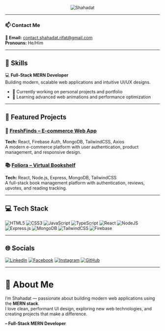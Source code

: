<!-- 🖼️ Profile Banner -->
<p align="center">
 <img src="[https://i.ibb.co/3YCy6tHM/White-and-Navy-Modern-Business-Consultant-Linked-In-Article-Cover-Image-20251008-025930-0000.png](https://i.ibb.co.com/LDtgVYSQ/rifat.jpg)" alt="Shahadat">
</p>

---

### 📫 Contact Me
**📧 Email:** contact.shahadat.rifat@gmail.com  
**Pronouns:** He/Him  

---

## 💼 Skills
💻 **Full-Stack MERN Developer**  
Building modern, scalable web applications and intuitive UI/UX designs.  

- 🔭 Currently working on personal projects and portfolio  
- 🌱 Learning advanced web animations and performance optimization  

---

## 🚀 Featured Projects

### 🛒 [FreshFinds – E-commerce Web App](#)
**Tech:** React, Firebase Auth, MongoDB, TailwindCSS, Axios  
A modern e-commerce platform with user authentication, product management, and responsive design.

### 📚 [Foliora – Virtual Bookshelf](#)
**Tech:** React, Node.js, Express, MongoDB, TailwindCSS  
A full-stack book management platform with authentication, reviews, upvotes, and reading tracking.

---

## 💻 Tech Stack
![HTML5](https://img.shields.io/badge/html5-%23E34F26?style=for-the-badge&logo=html5&logoColor=white)
![CSS3](https://img.shields.io/badge/css3-%231572B6?style=for-the-badge&logo=css3&logoColor=white)
![JavaScript](https://img.shields.io/badge/javascript-%23323330?style=for-the-badge&logo=javascript&logoColor=%23F7DF1E)
![TypeScript](https://img.shields.io/badge/typescript-%23007ACC?style=for-the-badge&logo=typescript&logoColor=white)
![React](https://img.shields.io/badge/react-%2320232a?style=for-the-badge&logo=react&logoColor=%2361DAFB)
![NodeJS](https://img.shields.io/badge/node.js-6DA55F?style=for-the-badge&logo=node.js&logoColor=white)
![Express.js](https://img.shields.io/badge/express.js-%23404d59?style=for-the-badge&logo=express&logoColor=%2361DAFB)
![MongoDB](https://img.shields.io/badge/mongodb-%234ea94b?style=for-the-badge&logo=mongodb&logoColor=white)
![TailwindCSS](https://img.shields.io/badge/tailwindcss-38B2AC?style=for-the-badge&logo=tailwind-css&logoColor=white)
![Firebase](https://img.shields.io/badge/firebase-%23039BE5?style=for-the-badge&logo=firebase&logoColor=white)

---

## 🌐 Socials
[![LinkedIn](https://img.shields.io/badge/LinkedIn-%230077B5.svg?logo=linkedin&logoColor=white)](https://www.linkedin.com/in/shahadat-rifat/)
[![Facebook](https://img.shields.io/badge/Facebook-%231877F2.svg?logo=Facebook&logoColor=white)](https://www.facebook.com/shahadat.rifat)
[![Instagram](https://img.shields.io/badge/Instagram-%23E4405F.svg?logo=Instagram&logoColor=white)](https://www.instagram.com/shahadat.rifat)
[![GitHub](https://img.shields.io/badge/github-%23121011.svg?style=for-the-badge&logo=github&logoColor=white)](https://github.com/shahadat-rifat)

---

# 💫 About Me
I’m Shahadat — passionate about building modern web applications using the **MERN stack**.  
I love clean, performant UI design, exploring new web technologies, and creating projects that make a difference.  

**– Full-Stack MERN Developer**
